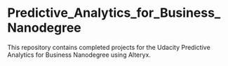 # Predictive_Analytics_for_Business_Nanodegree
This repository contains completed projects for the Udacity Predictive Analytics for Business Nanodegree using Alteryx.
